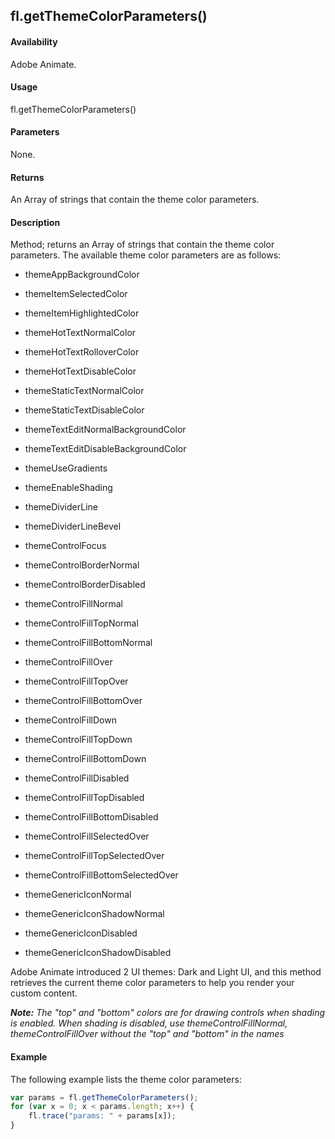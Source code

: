 ## fl.getThemeColorParameters()

#### Availability

Adobe Animate.

#### Usage

fl.getThemeColorParameters()

#### Parameters

None.

#### Returns

An Array of strings that contain the theme color parameters.

#### Description

Method; returns an Array of strings that contain the theme color parameters. The available theme color parameters are as follows:

- themeAppBackgroundColor

- themeItemSelectedColor

- themeItemHighlightedColor

- themeHotTextNormalColor

- themeHotTextRolloverColor

- themeHotTextDisableColor

- themeStaticTextNormalColor

- themeStaticTextDisableColor

- themeTextEditNormalBackgroundColor

- themeTextEditDisableBackgroundColor

- themeUseGradients

- themeEnableShading

- themeDividerLine

- themeDividerLineBevel

- themeControlFocus

- themeControlBorderNormal

- themeControlBorderDisabled

- themeControlFillNormal

- themeControlFillTopNormal

- themeControlFillBottomNormal

- themeControlFillOver

- themeControlFillTopOver

- themeControlFillBottomOver

- themeControlFillDown

- themeControlFillTopDown

- themeControlFillBottomDown

- themeControlFillDisabled

- themeControlFillTopDisabled

- themeControlFillBottomDisabled

- themeControlFillSelectedOver

- themeControlFillTopSelectedOver

- themeControlFillBottomSelectedOver

- themeGenericIconNormal

- themeGenericIconShadowNormal

- themeGenericIconDisabled

- themeGenericIconShadowDisabled

Adobe Animate introduced 2 UI themes: Dark and Light UI, and this method retrieves the current theme color parameters to help you render your custom content.

***Note:** The "top" and "bottom" colors are for drawing controls when shading is enabled. When shading is disabled, use*
*themeControlFillNormal, themeControlFillOver without the "top" and "bottom" in the names*

#### Example

The following example lists the theme color parameters:

```javascript
var params = fl.getThemeColorParameters();
for (var x = 0; x < params.length; x++) {
    fl.trace("params: " + params[x]);
}
```
